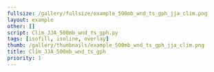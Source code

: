 ```yaml
---
fullsize: /gallery/fullsize/example_500mb_wnd_ts_gph_jja_clim.png
layout: example
other: []
script: Clim_JJA_500mb_wnd_ts_gph.py
tags: [isofill, isoline, overlay]
thumb: /gallery/thumbnails/example_500mb_wnd_ts_gph_jja_clim.png
title: Clim_JJA_500mb_wnd_ts_gph
priority: 1
---
```

